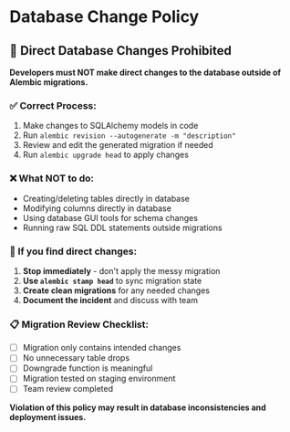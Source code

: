 # Database Change Policy

## 🚫 Direct Database Changes Prohibited

**Developers must NOT make direct changes to the database outside of Alembic migrations.**

### ✅ Correct Process:
1. Make changes to SQLAlchemy models in code
2. Run `alembic revision --autogenerate -m "description"`
3. Review and edit the generated migration if needed
4. Run `alembic upgrade head` to apply changes

### ❌ What NOT to do:
- Creating/deleting tables directly in database
- Modifying columns directly in database
- Using database GUI tools for schema changes
- Running raw SQL DDL statements outside migrations

### 🔧 If you find direct changes:
1. **Stop immediately** - don't apply the messy migration
2. **Use `alembic stamp head`** to sync migration state
3. **Create clean migrations** for any needed changes
4. **Document the incident** and discuss with team

### 📋 Migration Review Checklist:
- [ ] Migration only contains intended changes
- [ ] No unnecessary table drops
- [ ] Downgrade function is meaningful
- [ ] Migration tested on staging environment
- [ ] Team review completed

**Violation of this policy may result in database inconsistencies and deployment issues.**
